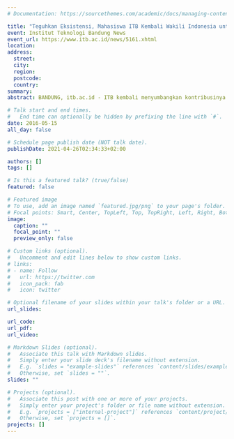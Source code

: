 ```yaml
---
# Documentation: https://sourcethemes.com/academic/docs/managing-content/

title: "Teguhkan Eksistensi, Mahasiswa ITB Kembali Wakili Indonesia untuk CERN"
event: Institut Teknologi Bandung News
event_url: https://www.itb.ac.id/news/5161.xhtml
location:
address:
  street:
  city:
  region:
  postcode:
  country:
summary:
abstract: BANDUNG, itb.ac.id - ITB kembali menyumbangkan kontribusinya bagi dunia akademisi dan riset nuklir internasional. Kali ini, Muhammad Fadhil Ginting (Teknik Elektro 2013) dan I Made Gita Narendra Kumara (Teknik Elektro 2013) yang akan menjalani magang di Conseil Européene pour la Recherche Nucléaire (CERN) atau Organisasi Eropa untuk Riset Nuklir dalam rangkaian acara CERN Summer Student Program (CSSP).

# Talk start and end times.
#   End time can optionally be hidden by prefixing the line with `#`.
date: 2016-05-15
all_day: false

# Schedule page publish date (NOT talk date).
publishDate: 2021-04-26T02:34:33+02:00

authors: []
tags: []

# Is this a featured talk? (true/false)
featured: false

# Featured image
# To use, add an image named `featured.jpg/png` to your page's folder.
# Focal points: Smart, Center, TopLeft, Top, TopRight, Left, Right, BottomLeft, Bottom, BottomRight.
image:
  caption: ""
  focal_point: ""
  preview_only: false

# Custom links (optional).
#   Uncomment and edit lines below to show custom links.
# links:
# - name: Follow
#   url: https://twitter.com
#   icon_pack: fab
#   icon: twitter

# Optional filename of your slides within your talk's folder or a URL.
url_slides:

url_code:
url_pdf:
url_video:

# Markdown Slides (optional).
#   Associate this talk with Markdown slides.
#   Simply enter your slide deck's filename without extension.
#   E.g. `slides = "example-slides"` references `content/slides/example-slides.md`.
#   Otherwise, set `slides = ""`.
slides: ""

# Projects (optional).
#   Associate this post with one or more of your projects.
#   Simply enter your project's folder or file name without extension.
#   E.g. `projects = ["internal-project"]` references `content/project/deep-learning/index.md`.
#   Otherwise, set `projects = []`.
projects: []
---
```

